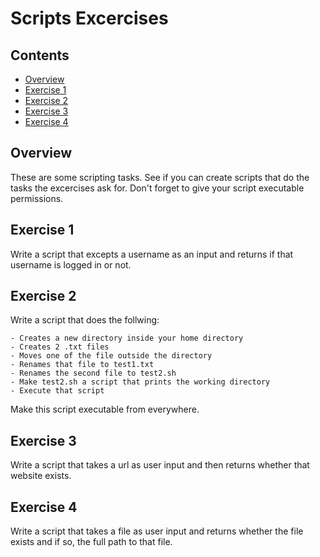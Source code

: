 # Scripts Excercises

<!--TOC_START-->
## Contents
- [Overview](#overview)
- [Exercise 1](#exercise-1)
- [Exercise 2](#exercise-2)
- [Exercise 3](#exercise-3)
- [Exercise 4](#exercise-4)

<!--TOC_END-->
## Overview
These are some scripting tasks. 
See if you can create scripts that do the tasks the excercises ask for. 
Don't forget to give your script executable permissions.

## Exercise 1
Write a script that excepts a username as an input and returns if that username is logged in or not.

## Exercise 2
Write a script that does the follwing:
    
    - Creates a new directory inside your home directory
    - Creates 2 .txt files
    - Moves one of the file outside the directory
    - Renames that file to test1.txt
    - Renames the second file to test2.sh
    - Make test2.sh a script that prints the working directory
    - Execute that script

Make this script executable from everywhere.

## Exercise 3
Write a script that takes a url as user input and then returns whether that website exists.

## Exercise 4
Write a script that takes a file as user input and returns whether the file exists and if so, the full path to that file.
